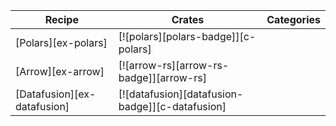 | Recipe | Crates | Categories |
|--------|--------|------------|
| [Polars][ex-polars] | [![polars][polars-badge]][c-polars] | |
| [Arrow][ex-arrow] | [![arrow-rs][arrow-rs-badge]][arrow-rs] | |
| [Datafusion][ex-datafusion] | [![datafusion][datafusion-badge]][c-datafusion] | |
